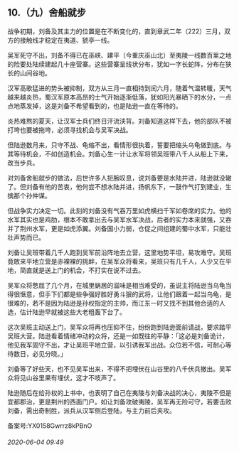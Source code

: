 ## 10.（九）舍船就步
战争初期，刘备及其主力的位置是在不断变化的，直到章武二年（222）三月，双方的接触线才稳定在夷道、猇亭一线。



吴军死守不出，刘备不得已在巫峡、建平（今重庆巫山北）至夷陵一线数百里之地的险要处陆续建起几十座营寨。这些营寨呈线状分布，犹如一字长蛇阵，分布在狭长的山间谷地。



汉军高歌猛进的势头被抑制，双方从三月一直相持到闰六月，随着气温转暖，天气越来越炎热，蜀汉军原本高昂的士气开始逐渐低落，犹如阳光暴晒下的水分，一点点地蒸发掉，这是刘备不希望看到的，也是陆逊一直在等待的。



炎热难熬的夏天，让汉军士兵们终日汗流浃背。刘备知道这样下去，他的部队不被打垮也要被拖垮，必须寻找机会与吴军决战。



但陆逊数月来，只守不战、龟缩不出，看情形很执着，誓要把缩头乌龟做到底。与其等待机会，不如创造机会。刘备心生一计让水军将领吴班带八千人从船上下来，改当步兵。



对刘备舍船就步的做法，后世许多人扼腕叹息，说刘备要是水陆并进，陆逊就没辙了。但刘备有他的苦衷，他何尝不想水陆并进，扬帆东下，一鼓作气打到建业，生擒那个孙仲谋。



但战争实力决定一切。此刻的刘备没有气吞万里如虎横扫千军如卷席的实力。他的水军其实也是鸡肋，根本不敢拿出去与吴军水军决战，后者的实力本来就强，又吞并了荆州水军，更是如虎添翼。刘备国小力弱，仓促之间组建的蜀中水军，只能壮壮声势而已。



刘备让吴班带着几千人跑到吴军前沿阵地去立营，这里地势平坦，易攻难守。吴班竟敢来平地立营是赤裸裸的挑衅，在吴军众将看来，吴班只有几千人，人少又在平地，简直就是送上门的机会，不打实在说不过去。



吴军众将憋屈了几个月，在城里蜗居的滋味是相当难受的，虽说主将陆逊当乌龟当得很惬意，但手下们都是些争强好胜好勇斗狠的武将，让他们跟着一起当乌龟，是很难的，若不是因为陆逊是孙权指定的主帅，而江东一时又找不到其他合适的人选，估计陆逊早就被这些大老粗轰下台了。



这次吴班主动送上门，吴军众将再也压抑不住，纷纷跑到陆逊面前请战，要求踏平吴班大营。陆逊看着情绪冲动的众将，还是一如既往的平静：「这必是刘备诡计，他见我军固守不出，才让吴班平地立营，以引诱我军出战。众位若不信，可耐心等待数日，必见分晓。」



刘备等了好些天，也不见吴军出来，不得不把埋伏在山谷里的八千伏兵撤出。吴军众将见山谷里果有埋伏，这才不吱声了。



陆逊随后在给孙权的上书中，也表明了自己在夷陵与刘备决战的决心，夷陵不但是宜都郡治，更是荆州的西面门户。如让刘备攻破夷陵，吴军再无险可守，若要击败刘备，需出奇制胜，派兵从汉军侧后登陆，与主力前后夹攻。



备案号:YX0158Gwrrz8kPBnO


###### 2020-06-04 09:49
